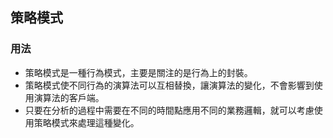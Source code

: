 ## 策略模式

### 用法

- 策略模式是一種行為模式，主要是關注的是行為上的封裝。
- 策略模式使不同行為的演算法可以互相替換，讓演算法的變化，不會影響到使用演算法的客戶端。
- 只要在分析的過程中需要在不同的時間點應用不同的業務邏輯，就可以考慮使用策略模式來處理這種變化。


